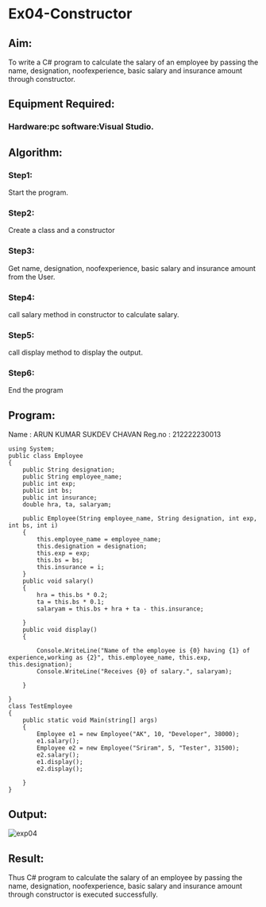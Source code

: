 # Ex04-Constructor
 ## Aim:
 To write a C# program to calculate the salary of an employee by passing the name, designation, noofexperience, basic salary and insurance amount through constructor.
 ## Equipment Required:
 ### Hardware:pc software:Visual Studio.

 ## Algorithm:
### Step1:
Start the program.

### Step2:
Create a class and a constructor

### Step3:
Get name, designation, noofexperience, basic salary and insurance amount from the User.

### Step4:
call salary method in constructor to calculate salary.

### Step5:
call display method to display the output.

### Step6:
End the program
 
 
 ## Program:
Name : ARUN KUMAR SUKDEV CHAVAN
Reg.no : 212222230013
```
using System;
public class Employee
{
    public String designation;
    public String employee_name;
    public int exp;
    public int bs;
    public int insurance;
    double hra, ta, salaryam;

    public Employee(String employee_name, String designation, int exp, int bs, int i)
    {
        this.employee_name = employee_name;
        this.designation = designation;
        this.exp = exp;
        this.bs = bs;
        this.insurance = i;
    }
    public void salary()
    {
        hra = this.bs * 0.2;
        ta = this.bs * 0.1;
        salaryam = this.bs + hra + ta - this.insurance;

    }
    public void display()
    {

        Console.WriteLine("Name of the employee is {0} having {1} of experience,working as {2}", this.employee_name, this.exp, this.designation);
        Console.WriteLine("Receives {0} of salary.", salaryam);

    }

}
class TestEmployee
{
    public static void Main(string[] args)
    {
        Employee e1 = new Employee("AK", 10, "Developer", 38000);
        e1.salary();
        Employee e2 = new Employee("Sriram", 5, "Tester", 31500);
        e2.salary();
        e1.display();
        e2.display();

    }
}
```
## Output:
 ![exp04](https://github.com/arunkumarsukdevchavan/Ex04-Constructor/assets/118343978/955f4964-8822-4cd3-8872-fbc29f7ae7b7)


 ## Result:
 Thus C# program to calculate the salary of an employee by passing the name, designation, noofexperience, basic salary and insurance amount through constructor is executed successfully.
